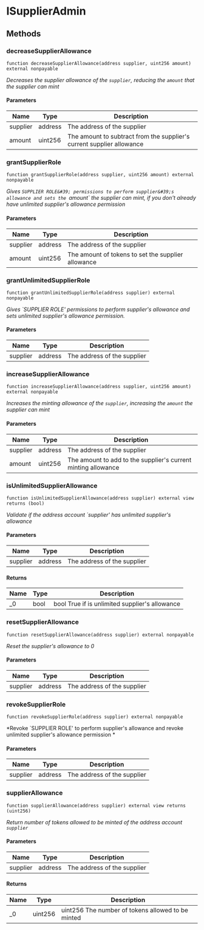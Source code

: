 # ISupplierAdmin









## Methods

### decreaseSupplierAllowance

```solidity
function decreaseSupplierAllowance(address supplier, uint256 amount) external nonpayable
```



*Decreases the supplier allowance of the `supplier`, reducing the `amount` that the supplier can mint*

#### Parameters

| Name | Type | Description |
|---|---|---|
| supplier | address | The address of the supplier |
| amount | uint256 | The amount to subtract from the supplier&#39;s current supplier allowance |

### grantSupplierRole

```solidity
function grantSupplierRole(address supplier, uint256 amount) external nonpayable
```



*Gives `SUPPLIER ROLE&#39; permissions to perform supplier&#39;s allowance and sets the `amount`  the supplier can mint, if you don&#39;t already have unlimited supplier&#39;s allowance permission*

#### Parameters

| Name | Type | Description |
|---|---|---|
| supplier | address | The address of the supplier |
| amount | uint256 | The amount of tokens to set the supplier allowance  |

### grantUnlimitedSupplierRole

```solidity
function grantUnlimitedSupplierRole(address supplier) external nonpayable
```



*Gives `SUPPLIER ROLE&#39; permissions to perform supplier&#39;s allowance and sets unlimited  supplier&#39;s allowance permission.*

#### Parameters

| Name | Type | Description |
|---|---|---|
| supplier | address | The address of the supplier |

### increaseSupplierAllowance

```solidity
function increaseSupplierAllowance(address supplier, uint256 amount) external nonpayable
```



*Increases the minting allowance of the `supplier`, increasing the `amount` the supplier can mint*

#### Parameters

| Name | Type | Description |
|---|---|---|
| supplier | address | The address of the supplier |
| amount | uint256 | The amount to add to the supplier&#39;s current minting allowance |

### isUnlimitedSupplierAllowance

```solidity
function isUnlimitedSupplierAllowance(address supplier) external view returns (bool)
```



*Validate if the address account `supplier&#39; has unlimited supplier&#39;s allowance*

#### Parameters

| Name | Type | Description |
|---|---|---|
| supplier | address | The address of the supplier |

#### Returns

| Name | Type | Description |
|---|---|---|
| _0 | bool | bool True if is unlimited supplier&#39;s allowance  |

### resetSupplierAllowance

```solidity
function resetSupplierAllowance(address supplier) external nonpayable
```



*Reset the supplier&#39;s allowance to 0*

#### Parameters

| Name | Type | Description |
|---|---|---|
| supplier | address | The address of the supplier |

### revokeSupplierRole

```solidity
function revokeSupplierRole(address supplier) external nonpayable
```



*Revoke `SUPPLIER ROLE&#39; to perform supplier&#39;s allowance and revoke unlimited supplier&#39;s allowance permission  *

#### Parameters

| Name | Type | Description |
|---|---|---|
| supplier | address | The address of the supplier |

### supplierAllowance

```solidity
function supplierAllowance(address supplier) external view returns (uint256)
```



*Return number of tokens allowed to be minted of the address account `supplier`*

#### Parameters

| Name | Type | Description |
|---|---|---|
| supplier | address | The address of the supplier |

#### Returns

| Name | Type | Description |
|---|---|---|
| _0 | uint256 | uint256 The number of tokens allowed to be minted  |




